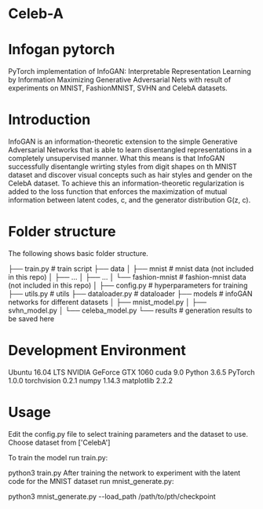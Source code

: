 # Celeb-A

# Infogan pytorch
PyTorch implementation of InfoGAN: Interpretable Representation Learning by Information Maximizing Generative Adversarial Nets with result of experiments on MNIST, FashionMNIST, SVHN and CelebA datasets.

# Introduction
InfoGAN is an information-theoretic extension to the simple Generative Adversarial Networks that is able to learn disentangled representations in a completely unsupervised manner. What this means is that InfoGAN successfully disentangle wrirting styles from digit shapes on th MNIST dataset and discover visual concepts such as hair styles and gender on the CelebA dataset. To achieve this an information-theoretic regularization is added to the loss function that enforces the maximization of mutual information between latent codes, c, and the generator distribution G(z, c).

# Folder structure
The following shows basic folder structure.

├── train.py # train script
├── data
│   ├── mnist # mnist data (not included in this repo)
│   ├── ...
│   ├── ...
│   └── fashion-mnist # fashion-mnist data (not included in this repo)
│
├── config.py # hyperparameters for training
├── utils.py # utils
├── dataloader.py # dataloader
├── models # infoGAN networks for different datasets
│   ├── mnist_model.py
│   ├── svhn_model.py
│   └── celeba_model.py
└── results # generation results to be saved here

# Development Environment
Ubuntu 16.04 LTS
NVIDIA GeForce GTX 1060
cuda 9.0
Python 3.6.5
PyTorch 1.0.0
torchvision 0.2.1
numpy 1.14.3
matplotlib 2.2.2
# Usage
Edit the config.py file to select training parameters and the dataset to use. Choose dataset from ['CelebA']

To train the model run train.py:

python3 train.py
After training the network to experiment with the latent code for the MNIST dataset run mnist_generate.py:

python3 mnist_generate.py --load_path /path/to/pth/checkpoint
